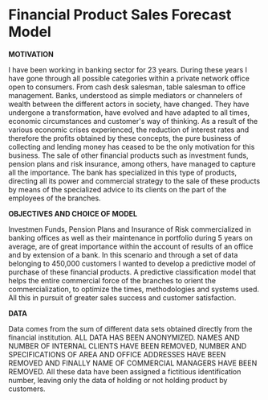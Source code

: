 # **Financial Product Sales Forecast Model**

**MOTIVATION**

I have been working in  banking sector for 23 years.  During these years I have gone  through all possible categories within a private network office open to consumers.  From cash desk salesman, table salesman to office management.  Banks, understood as simple mediators or channelers of wealth between the different actors in society, have changed. They have undergone  a transformation, have  evolved and have  adapted to all times,  economic  circumstances and customer's  way of thinking.  As a result of  the  various economic  crises experienced,   the reduction  of interest rates  and therefore the  profits obtained by  these concepts, the pure  business of collecting and  lending money  has ceased  to be the only motivation for this business.  The sale of other financial products such as investment funds,  pension plans and risk insurance, among others, have managed to capture all the importance. The bank has specialized in this type of products, directing all its power and  commercial strategy to the sale of these products by means of the specialized advice to its clients on the part of the employees of the branches.

**OBJECTIVES AND CHOICE OF MODEL**

Investmen Funds, Pension Plans and Insurance of Risk commercialized in banking offices as well as their maintenance in portfolio during 5 years on average, are of great importance within the account of results of an office and by extension of a bank.   In this scenario and through a set of data belonging to 450,000 customers I wanted to develop a predictive model of purchase  of these financial  products.   A predictive classification  model that helps  the entire commercial  force of the  branches to orient the commercialization, to optimize the times, methodologies and systems used. All this in pursuit of greater sales success and customer satisfaction.

**DATA**

Data comes from the sum of different data sets obtained directly from the financial institution.  ALL  DATA  HAS  BEEN ANONYMIZED.  NAMES AND NUMBER OF INTERNAL  CLIENTS HAVE BEEN REMOVED, NUMBER AND SPECIFICATIONS OF AREA AND OFFICE ADDRESSES HAVE BEEN REMOVED AND FINALLY  NAME OF COMMERCIAL MANAGERS HAVE BEEN REMOVED.   All these data have been assigned a fictitious identification number, leaving only the data of holding or not holding product by customers.


